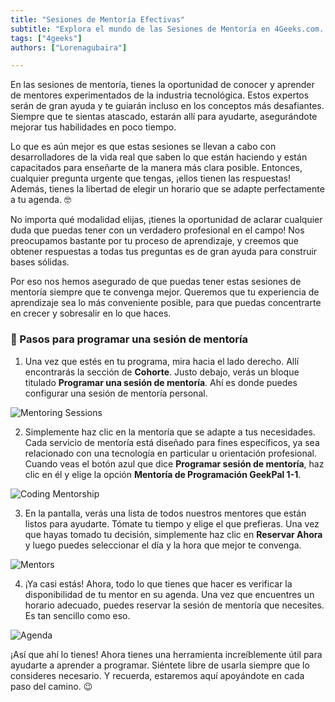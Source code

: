 ```yaml
---
title: "Sesiones de Mentoría Efectivas"
subtitle: "Explora el mundo de las Sesiones de Mentoría en 4Geeks.com. Mejora tu experiencia de aprendizaje conectando con mentores experimentados de la industria."
tags: ["4geeks"]
authors: ["Lorenagubaira"]

---
```


En las sesiones de mentoría, tienes la oportunidad de conocer y aprender de mentores experimentados de la industria tecnológica. Estos expertos serán de gran ayuda y te guiarán incluso en los conceptos más desafiantes. Siempre que te sientas atascado, estarán allí para ayudarte, asegurándote mejorar tus habilidades en poco tiempo.

Lo que es aún mejor es que estas sesiones se llevan a cabo con desarrolladores de la vida real que saben lo que están haciendo y están capacitados para enseñarte de la manera más clara posible. Entonces, cualquier pregunta urgente que tengas, ¡ellos tienen las respuestas! Además, tienes la libertad de elegir un horario que se adapte perfectamente a tu agenda. 🤓

No importa qué modalidad elijas, ¡tienes la oportunidad de aclarar cualquier duda que puedas tener con un verdadero profesional en el campo! Nos preocupamos bastante por tu proceso de aprendizaje, y creemos que obtener respuestas a todas tus preguntas es de gran ayuda para construir bases sólidas.

Por eso nos hemos asegurado de que puedas tener estas sesiones de mentoría siempre que te convenga mejor. Queremos que tu experiencia de aprendizaje sea lo más conveniente posible, para que puedas concentrarte en crecer y sobresalir en lo que haces.

### 📆 Pasos para programar una sesión de mentoría

1. Una vez que estés en tu programa, mira hacia el lado derecho. Allí encontrarás la sección de **Cohorte**. Justo debajo, verás un bloque titulado **Programar una sesión de mentoría**. Ahí es donde puedes configurar una sesión de mentoría personal.

![Mentoring Sessions](https://breathecode.herokuapp.com/v1/media/file/mentoring-sessions-png?raw=true)

2. Simplemente haz clic en la mentoría que se adapte a tus necesidades. Cada servicio de mentoría está diseñado para fines específicos, ya sea relacionado con una tecnología en particular u orientación profesional. Cuando veas el botón azul que dice **Programar sesión de mentoría**, haz clic en él y elige la opción **Mentoría de Programación GeekPal 1-1**.

![Coding Mentorship](https://breathecode.herokuapp.com/v1/media/file/coding-mentorship-png?raw=true)

3. En la pantalla, verás una lista de todos nuestros mentores que están listos para ayudarte. Tómate tu tiempo y elige el que prefieras. Una vez que hayas tomado tu decisión, simplemente haz clic en **Reservar Ahora** y luego puedes seleccionar el día y la hora que mejor te convenga.

![Mentors](https://breathecode.herokuapp.com/v1/media/file/mentors-png?raw=true)

4. ¡Ya casi estás! Ahora, todo lo que tienes que hacer es verificar la disponibilidad de tu mentor en su agenda. Una vez que encuentres un horario adecuado, puedes reservar la sesión de mentoría que necesites. Es tan sencillo como eso.

![Agenda](https://breathecode.herokuapp.com/v1/media/file/agenda-png?raw=true)

¡Así que ahí lo tienes! Ahora tienes una herramienta increíblemente útil para ayudarte a aprender a programar. Siéntete libre de usarla siempre que lo consideres necesario. Y recuerda, estaremos aquí apoyándote en cada paso del camino. 😉




